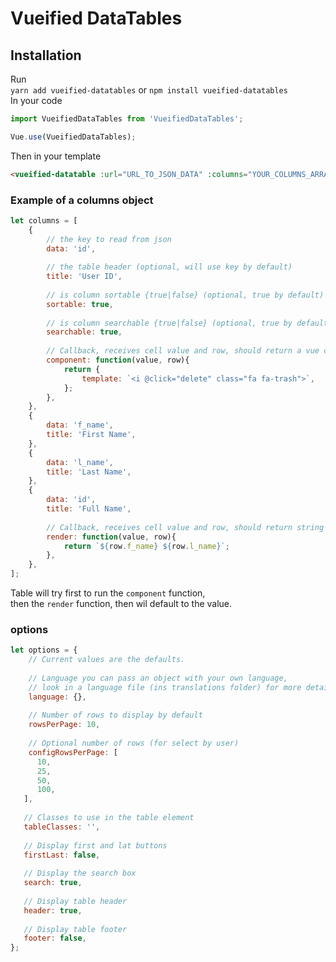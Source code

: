 # Vueified DataTables

## Installation
Run  
`yarn add vueified-datatables` or `npm install vueified-datatables`  
In your code
```js
import VueifiedDataTables from 'VueifiedDataTables';

Vue.use(VueifiedDataTables);
```  

Then in your template
```html
<vueified-datatable :url="URL_TO_JSON_DATA" :columns="YOUR_COLUMNS_ARRAY" :options="YOUR_OPTIONS_OBJECT(Optional)"></vueified-datatable>
```
  
### Example of a columns object
```js
let columns = [
    {
        // the key to read from json
        data: 'id',
         
        // the table header (optional, will use key by default)
        title: 'User ID',
        
        // is column sortable {true|false} (optional, true by default)
        sortable: true,
        
        // is column searchable {true|false} (optional, true by default)
        searchable: true,
        
        // Callback, receives cell value and row, should return a vue component, if is set, cell will render the component
        component: function(value, row){
            return {
                template: `<i @click="delete" class="fa fa-trash">`,
            };
        },
    },
    {
        data: 'f_name',
        title: 'First Name',
    },
    {
        data: 'l_name',
        title: 'Last Name',
    },
    {
        data: 'id',
        title: 'Full Name',
        
        // Callback, receives cell value and row, should return string or int
        render: function(value, row){
            return `${row.f_name} ${row.l_name}`;
        },
    },
];
```

Table will try first to run the `component` function,    
then the `render` function, then wil default to the value.


### options
```js
let options = {
    // Current values are the defaults.
    
    // Language you can pass an object with your own language, 
    // look in a language file (ins translations folder) for more details
    language: {},
    
    // Number of rows to display by default
    rowsPerPage: 10,
    
    // Optional number of rows (for select by user)
    configRowsPerPage: [
      10,
      25,
      50,
      100,
   ],
   
   // Classes to use in the table element
   tableClasses: '',
   
   // Display first and lat buttons 
   firstLast: false,
   
   // Display the search box
   search: true,
   
   // Display table header
   header: true,
   
   // Display table footer
   footer: false,
};
```